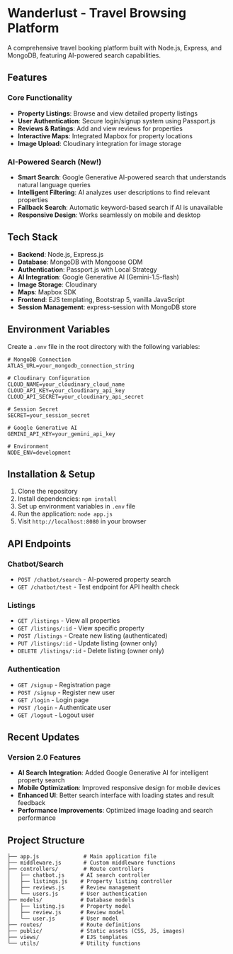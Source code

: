 # Wanderlust - Travel Browsing Platform

A comprehensive travel booking platform built with Node.js, Express, and MongoDB, featuring AI-powered search capabilities.

## Features

### Core Functionality
- **Property Listings**: Browse and view detailed property listings
- **User Authentication**: Secure login/signup system using Passport.js
- **Reviews & Ratings**: Add and view reviews for properties
- **Interactive Maps**: Integrated Mapbox for property locations
- **Image Upload**: Cloudinary integration for image storage

### AI-Powered Search (New!)
- **Smart Search**: Google Generative AI-powered search that understands natural language queries
- **Intelligent Filtering**: AI analyzes user descriptions to find relevant properties
- **Fallback Search**: Automatic keyword-based search if AI is unavailable
- **Responsive Design**: Works seamlessly on mobile and desktop

## Tech Stack

- **Backend**: Node.js, Express.js
- **Database**: MongoDB with Mongoose ODM
- **Authentication**: Passport.js with Local Strategy
- **AI Integration**: Google Generative AI (Gemini-1.5-flash)
- **Image Storage**: Cloudinary
- **Maps**: Mapbox SDK
- **Frontend**: EJS templating, Bootstrap 5, vanilla JavaScript
- **Session Management**: express-session with MongoDB store

## Environment Variables

Create a `.env` file in the root directory with the following variables:

```env
# MongoDB Connection
ATLAS_URL=your_mongodb_connection_string

# Cloudinary Configuration
CLOUD_NAME=your_cloudinary_cloud_name
CLOUD_API_KEY=your_cloudinary_api_key
CLOUD_API_SECRET=your_cloudinary_api_secret

# Session Secret
SECRET=your_session_secret

# Google Generative AI
GEMINI_API_KEY=your_gemini_api_key

# Environment
NODE_ENV=development
```

## Installation & Setup

1. Clone the repository
2. Install dependencies: `npm install`
3. Set up environment variables in `.env` file
4. Run the application: `node app.js`
5. Visit `http://localhost:8080` in your browser

## API Endpoints

### Chatbot/Search
- `POST /chatbot/search` - AI-powered property search
- `GET /chatbot/test` - Test endpoint for API health check

### Listings
- `GET /listings` - View all properties
- `GET /listings/:id` - View specific property
- `POST /listings` - Create new listing (authenticated)
- `PUT /listings/:id` - Update listing (owner only)
- `DELETE /listings/:id` - Delete listing (owner only)

### Authentication
- `GET /signup` - Registration page
- `POST /signup` - Register new user
- `GET /login` - Login page
- `POST /login` - Authenticate user
- `GET /logout` - Logout user

## Recent Updates

### Version 2.0 Features
- **AI Search Integration**: Added Google Generative AI for intelligent property search
- **Mobile Optimization**: Improved responsive design for mobile devices
- **Enhanced UI**: Better search interface with loading states and result feedback
- **Performance Improvements**: Optimized image loading and search performance

## Project Structure

```
├── app.js              # Main application file
├── middleware.js       # Custom middleware functions
├── controllers/        # Route controllers
│   ├── chatbot.js     # AI search controller
│   ├── listings.js    # Property listing controller
│   ├── reviews.js     # Review management
│   └── users.js       # User authentication
├── models/            # Database models
│   ├── listing.js     # Property model
│   ├── review.js      # Review model
│   └── user.js        # User model
├── routes/            # Route definitions
├── public/            # Static assets (CSS, JS, images)
├── views/             # EJS templates
└── utils/             # Utility functions
```


